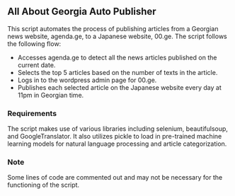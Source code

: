 ## All About Georgia Auto Publisher
This script automates the process of publishing articles from a Georgian news website, agenda.ge, to a Japanese website, 00.ge. The script follows the following flow:

- Accesses agenda.ge to detect all the news articles published on the current date.
- Selects the top 5 articles based on the number of texts in the article.
- Logs in to the wordpress admin page for 00.ge.
- Publishes each selected article on the Japanese website every day at 11pm in Georgian time.

### Requirements
The script makes use of various libraries including selenium, beautifulsoup, and GoogleTranslator. It also utilizes pickle to load in pre-trained machine learning models for natural language processing and article categorization.

### Note
Some lines of code are commented out and may not be necessary for the functioning of the script.
